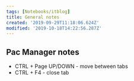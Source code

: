```yaml
---
tags: [Notebooks/itblog]
title: General notes
created: '2019-09-29T11:18:06.624Z'
modified: '2019-10-18T14:22:56.287Z'
---
```


## Pac Manager notes

* CTRL + Page UP/DOWN - move between tabs
* CTRL + F4 - close tab
